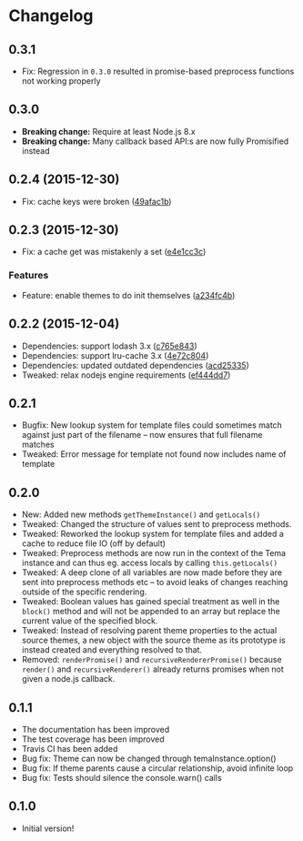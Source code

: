 # Changelog

## 0.3.1

* Fix: Regression in `0.3.0` resulted in promise-based preprocess functions not working properly

## 0.3.0

* **Breaking change:** Require at least Node.js 8.x
* **Breaking change:** Many callback based API:s are now fully Promisified instead

## 0.2.4 (2015-12-30)

* Fix: cache keys were broken ([49afac1b](http://github.com/voxpelli/node-tema/commit/49afac1b976e72401d1cff1906a814b755004c21))

## 0.2.3 (2015-12-30)

* Fix: a cache get was mistakenly a set ([e4e1cc3c](http://github.com/voxpelli/node-tema/commit/e4e1cc3c8afc57472f3dacf2dc2fc5c0ec1f528c))

### Features

* Feature: enable themes to do init themselves ([a234fc4b](http://github.com/voxpelli/node-tema/commit/a234fc4bf890333d84ce8cb1c35f99424cf3f789))

## 0.2.2 (2015-12-04)

* Dependencies: support lodash 3.x ([c765e843](http://github.com/voxpelli/node-tema/commit/c765e843bd757c6e7af0df5e27b3a51c171a5682))
* Dependencies: support lru-cache 3.x ([4e72c804](http://github.com/voxpelli/node-tema/commit/4e72c80486da3419a1c81ae503d3fb3cd29f97d8))
* Dependencies: updated outdated dependencies ([acd25335](http://github.com/voxpelli/node-tema/commit/acd253351dc685911d55c6690df4f797248f407c))
* Tweaked: relax nodejs engine requirements ([ef444dd7](http://github.com/voxpelli/node-tema/commit/ef444dd77e7c9553cb34f8fd38c5ac68507b100a))

## 0.2.1

* Bugfix: New lookup system for template files could sometimes match against just part of the filename – now ensures that full filename matches
* Tweaked: Error message for template not found now includes name of template

## 0.2.0

* New: Added new methods `getThemeInstance()` and `getLocals()`
* Tweaked: Changed the structure of values sent to preprocess methods.
* Tweaked: Reworked the lookup system for template files and added a cache to reduce file IO (off by default)
* Tweaked: Preprocess methods are now run in the context of the Tema instance and can thus eg. access locals by calling `this.getLocals()`
* Tweaked: A deep clone of all variables are now made before they are sent into preprocess methods etc – to avoid leaks of changes reaching outside of the specific rendering.
* Tweaked: Boolean values has gained special treatment as well in the `block()` method and will not be appended to an array but replace the current value of the specified block.
* Tweaked: Instead of resolving parent theme properties to the actual source themes, a new object with the source theme as its prototype is instead created and everything resolved to that.
* Removed: `renderPromise()` and `recursiveRendererPromise()` because `render()` and `recursiveRenderer()` already returns promises when not given a node.js callback.

## 0.1.1

* The documentation has been improved
* The test coverage has been improved
* Travis CI has been added
* Bug fix: Theme can now be changed through temaInstance.option()
* Bug fix: If theme parents cause a circular relationship, avoid infinite loop
* Bug fix: Tests should silence the console.warn() calls

## 0.1.0

* Initial version!
